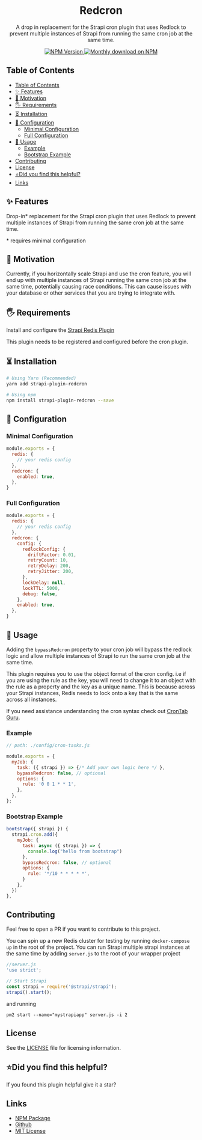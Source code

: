 <div align="center">
<h1>Redcron</h1>
	
<p style="margin-top: 0;">A drop in replacement for the Strapi cron plugin that uses Redlock to prevent multiple instances of Strapi from running the same cron job at the same time.</p>
	
<p>
  <a href="https://www.npmjs.org/package/strapi-plugin-redcron">
    <img src="https://img.shields.io/npm/v/strapi-plugin-redcron/latest.svg" alt="NPM Version" />
  </a>
  <a href="https://www.npmjs.org/package/strapi-plugin-redcron">
    <img src="https://img.shields.io/npm/dm/strapi-plugin-redcron" alt="Monthly download on NPM" />
  </a>
</p>
</div>

## Table of Contents

- [Table of Contents](#table-of-contents)
- [✨ Features](#-features)
- [🤔 Motivation](#-motivation)
- [🖐 Requirements](#-requirements)
- [⏳ Installation](#-installation)
- [🔧 Configuration](#-configuration)
  - [Minimal Configuration](#minimal-configuration)
  - [Full Configuration](#full-configuration)
- [🚚 Usage](#-usage)
  - [Example](#example)
  - [Bootstrap Example](#bootstrap-example)
- [Contributing](#contributing)
- [License](#license)
- [⭐️Did you find this helpful?](#️did-you-find-this-helpful)
- [Links](#links)

## ✨ Features

Drop-in* replacement for the Strapi cron plugin that uses Redlock to prevent multiple instances of Strapi from running the same cron job at the same time.

\* requires minimal configuration

## 🤔 Motivation

Currently, if you horizontally scale Strapi and use the cron feature, you will end up with multiple instances of Strapi running the same cron job at the same time, potentially causing race conditions. This can cause issues with your database or other services that you are trying to integrate with.

## 🖐 Requirements

Install and configure the [Strapi Redis Plugin](https://github.com/strapi-community/strapi-plugin-redis)

This plugin needs to be registered and configured before the cron plugin.

## ⏳ Installation

```bash
# Using Yarn (Recommended)
yarn add strapi-plugin-redcron

# Using npm
npm install strapi-plugin-redcron --save
```

## 🔧 Configuration

### Minimal Configuration

```js
module.exports = {
  redis: {
    // your redis config
  },
  redcron: {
    enabled: true,
  },
}
```

### Full Configuration

```js
module.exports = {
  redis: {
    // your redis config
  },
  redcron: {
    config: {
      redlockConfig: {
        driftFactor: 0.01,
        retryCount: 10,
        retryDelay: 200,
        retryJitter: 200,
      },
      lockDelay: null,
      lockTTL: 5000,
      debug: false,
    },
    enabled: true,
  },
}
```

## 🚚 Usage

Adding the `bypassRedcron` property to your cron job will bypass the redlock logic and allow multiple instances of Strapi to run the same cron job at the same time.

This plugin requires you to use the object format of the cron config. i.e if you are using the rule as the key, you will need to change it to an object with the rule as a property and the key as a unique name. This is because across your Strapi instances, Redis needs to lock onto a key that is the same across all instances.

If you need assistance understanding the cron syntax check out [CronTab Guru](https://crontab.guru).

### Example

```js
// path: ./config/cron-tasks.js

module.exports = {
  myJob: {
    task: ({ strapi }) => {/* Add your own logic here */ },
    bypassRedcron: false, // optional
    options: {
      rule: '0 0 1 * * 1',
    },
  },
};
```

### Bootstrap Example

```js
bootstrap({ strapi }) {
  strapi.cron.add({
    myJob: {
      task: async ({ strapi }) => {
        console.log("hello from bootstrap")
      },
      bypassRedcron: false, // optional
      options: {
        rule: '*/10 * * * * *',
      }
    },
  })
},
```

## Contributing

Feel free to open a PR if you want to contribute to this project.

You can spin up a new Redis cluster for testing by running `docker-compose up` in the root of the project.
You can run Strapi multiple strapi instances at the same time by adding `server.js` to the root of your wrapper project

```js
//server.js
'use strict';

// Start Strapi
const strapi = require('@strapi/strapi');
strapi().start();
```

and running

`pm2 start --name="mystrapiapp" server.js -i 2`

## License

See the [LICENSE](./LICENSE.md) file for licensing information.

## ⭐️Did you find this helpful?

If you found this plugin helpful give it a star?

## Links

- [NPM Package](https://www.npmjs.com/package/strapi-plugin-redcron)
- [Github](https://github.com/excl-networks/strapi-plugin-redcron)
- [MIT License](LICENSE.md)